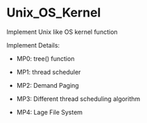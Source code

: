 # Unix_OS_Kernel
Implement Unix like OS kernel function

Implement Details:

  - MP0: tree() function

  - MP1: thread scheduler
  
  - MP2: Demand Paging
  
  - MP3: Different thread scheduling algorithm
  
  - MP4: Lage File System
